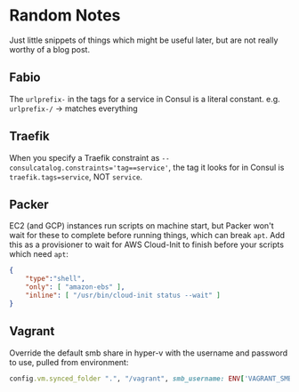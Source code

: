 # Random Notes

Just little snippets of things which might be useful later, but are not really worthy of a blog post.

## Fabio

The  `urlprefix-` in the tags for a service in Consul is a literal constant.
e.g. `urlprefix-/` -> matches everything


## Traefik

When you specify a Traefik constraint as `--consulcatalog.constraints='tag==service'`, the tag it looks for in Consul is `traefik.tags=service`, NOT `service`.


## Packer

EC2 (and GCP) instances run scripts on machine start, but Packer won't wait for these to complete before running things, which can break `apt`.  Add this as a provisioner to wait for AWS Cloud-Init to finish before your scripts which need `apt`:

```json
{
    "type":"shell",
    "only": [ "amazon-ebs" ],
    "inline": [ "/usr/bin/cloud-init status --wait" ]
}
```


## Vagrant

Override the default smb share in hyper-v with the username and password to use, pulled from environment:

```ruby
config.vm.synced_folder ".", "/vagrant", smb_username: ENV['VAGRANT_SMB_USER'], smb_password: ENV['VAGRANT_SMB_PASS']
```
